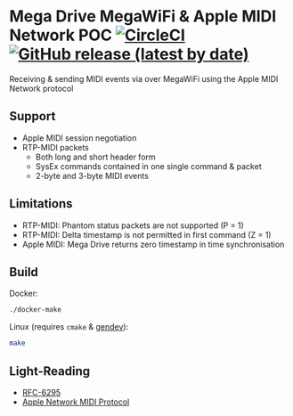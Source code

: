 # Mega Drive MegaWiFi & Apple MIDI Network POC [![CircleCI](https://circleci.com/gh/rhargreaves/mega-drive-megawifi-apple-midi.svg?style=svg)](https://circleci.com/gh/rhargreaves/mega-drive-megawifi-apple-midi) [![GitHub release (latest by date)](https://img.shields.io/github/v/release/rhargreaves/mega-drive-megawifi-apple-midi?style=plastic)](https://github.com/rhargreaves/mega-drive-megawifi-apple-midi/releases)

Receiving & sending MIDI events via over MegaWiFi using the Apple MIDI Network protocol

## Support

* Apple MIDI session negotiation
* RTP-MIDI packets
  * Both long and short header form
  * SysEx commands contained in one single command & packet
  * 2-byte and 3-byte MIDI events

## Limitations

* RTP-MIDI: Phantom status packets are not supported (P = 1)
* RTP-MIDI: Delta timestamp is not permitted in first command (Z = 1)
* Apple MIDI: Mega Drive returns zero timestamp in time synchronisation

## Build

Docker:

```sh
./docker-make
```

Linux (requires `cmake` & [gendev](https://github.com/kubilus1/gendev)):

```sh
make
```

## Light-Reading

 * [RFC-6295](https://tools.ietf.org/html/rfc6295)
 * [Apple Network MIDI Protocol](https://developer.apple.com/library/archive/documentation/Audio/Conceptual/MIDINetworkDriverProtocol/MIDI/MIDI.html)
